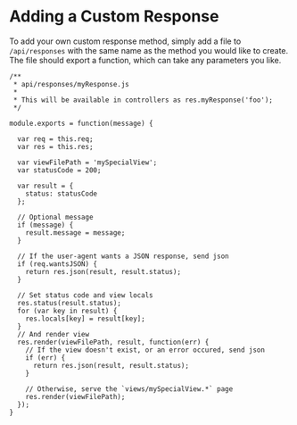 # Adding a Custom Response

To add your own custom response method, simply add a file to `/api/responses` with the same name as the method you would like to create.  The file should export a function, which can take any parameters you like.

```
/** 
 * api/responses/myResponse.js
 *
 * This will be available in controllers as res.myResponse('foo');
 */

module.exports = function(message) {
   
  var req = this.req;
  var res = this.res;
   
  var viewFilePath = 'mySpecialView';
  var statusCode = 200;

  var result = {
    status: statusCode
  };

  // Optional message
  if (message) {
    result.message = message;
  }

  // If the user-agent wants a JSON response, send json
  if (req.wantsJSON) {
    return res.json(result, result.status);
  }

  // Set status code and view locals
  res.status(result.status);
  for (var key in result) {
    res.locals[key] = result[key];
  }
  // And render view
  res.render(viewFilePath, result, function(err) {
    // If the view doesn't exist, or an error occured, send json
    if (err) {
      return res.json(result, result.status);
    }

    // Otherwise, serve the `views/mySpecialView.*` page
    res.render(viewFilePath);
  });
}
```
<docmeta name="displayName" value="Adding a Custom Response">
